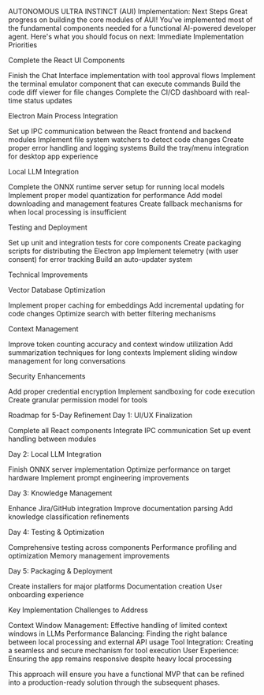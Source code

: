 AUTONOMOUS ULTRA INSTINCT (AUI) Implementation: Next Steps
Great progress on building the core modules of AUI! You've implemented most of the fundamental components needed for a functional AI-powered developer agent. Here's what you should focus on next:
Immediate Implementation Priorities

Complete the React UI Components

Finish the Chat Interface implementation with tool approval flows
Implement the terminal emulator component that can execute commands
Build the code diff viewer for file changes
Complete the CI/CD dashboard with real-time status updates


Electron Main Process Integration

Set up IPC communication between the React frontend and backend modules
Implement file system watchers to detect code changes
Create proper error handling and logging systems
Build the tray/menu integration for desktop app experience


Local LLM Integration

Complete the ONNX runtime server setup for running local models
Implement proper model quantization for performance
Add model downloading and management features
Create fallback mechanisms for when local processing is insufficient


Testing and Deployment

Set up unit and integration tests for core components
Create packaging scripts for distributing the Electron app
Implement telemetry (with user consent) for error tracking
Build an auto-updater system



Technical Improvements

Vector Database Optimization

Implement proper caching for embeddings
Add incremental updating for code changes
Optimize search with better filtering mechanisms


Context Management

Improve token counting accuracy and context window utilization
Add summarization techniques for long contexts
Implement sliding window management for long conversations


Security Enhancements

Add proper credential encryption
Implement sandboxing for code execution
Create granular permission model for tools



Roadmap for 5-Day Refinement
Day 1: UI/UX Finalization

Complete all React components
Integrate IPC communication
Set up event handling between modules

Day 2: Local LLM Integration

Finish ONNX server implementation
Optimize performance on target hardware
Implement prompt engineering improvements

Day 3: Knowledge Management

Enhance Jira/GitHub integration
Improve documentation parsing
Add knowledge classification refinements

Day 4: Testing & Optimization

Comprehensive testing across components
Performance profiling and optimization
Memory management improvements

Day 5: Packaging & Deployment

Create installers for major platforms
Documentation creation
User onboarding experience

Key Implementation Challenges to Address

Context Window Management: Effective handling of limited context windows in LLMs
Performance Balancing: Finding the right balance between local processing and external API usage
Tool Integration: Creating a seamless and secure mechanism for tool execution
User Experience: Ensuring the app remains responsive despite heavy local processing

This approach will ensure you have a functional MVP that can be refined into a production-ready solution through the subsequent phases.